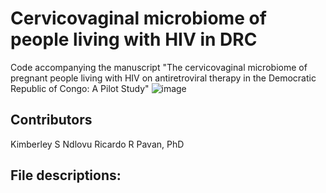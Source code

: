 # Cervicovaginal microbiome of people living with HIV in DRC
Code accompanying the manuscript "The cervicovaginal microbiome of pregnant people living with HIV on antiretroviral therapy in the Democratic Republic of Congo: A Pilot Study" ![image](https://github.com/user-attachments/assets/7dff1da4-b098-4e02-984d-4ab79a6260ac)


## Contributors
Kimberley S Ndlovu
Ricardo R Pavan, PhD

## File descriptions:
